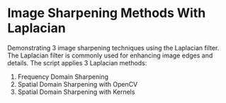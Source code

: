 # Image Sharpening Methods With Laplacian

Demonstrating 3 image sharpening techniques using the Laplacian filter.
The Laplacian filter is commonly used for enhancing image edges and details.
The script applies 3 Laplacian methods:
1. Frequency Domain Sharpening
2. Spatial Domain Sharpening with OpenCV
3. Spatial Domain Sharpening with Kernels
